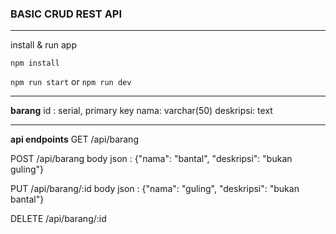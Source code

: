###  BASIC CRUD REST API

---
install & run app

`npm install`

`npm run start` or `npm run dev`

---

**barang**
id : serial, primary key
nama: varchar(50)
deskripsi: text

---

**api endpoints**
GET /api/barang

POST /api/barang 
body json : {"nama": "bantal", "deskripsi": "bukan guling"}

PUT /api/barang/:id
body json : {"nama": "guling", "deskripsi": "bukan bantal"}

DELETE /api/barang/:id


